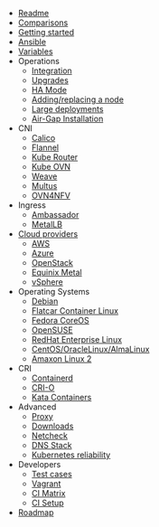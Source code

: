 * [Readme](/)
* [Comparisons](/docs/comparisons.md)
* [Getting started](/docs/getting-started.md)
* [Ansible](docs/ansible.md)
* [Variables](/docs/vars.md)
* Operations
  * [Integration](docs/integration.md)
  * [Upgrades](/docs/upgrades.md)
  * [HA Mode](docs/ha-mode.md)
  * [Adding/replacing a node](docs/nodes.md)
  * [Large deployments](docs/large-deployments.md)
  * [Air-Gap Installation](docs/offline-environment.md)
* CNI
  * [Calico](docs/calico.md)
  * [Flannel](docs/flannel.md)
  * [Kube Router](docs/kube-router.md)
  * [Kube OVN](docs/kube-ovn.md)
  * [Weave](docs/weave.md)
  * [Multus](docs/multus.md)
  * [OVN4NFV](docs/ovn4nfv.md)
* Ingress
  * [Ambassador](docs/ambassador.md)
  * [MetalLB](docs/metallb.md)
* [Cloud providers](docs/cloud.md)
  * [AWS](docs/aws.md)
  * [Azure](docs/azure.md)
  * [OpenStack](/docs/openstack.md)
  * [Equinix Metal](/docs/equinix-metal.md)
  * [vSphere](/docs/vsphere.md)
* Operating Systems
  * [Debian](docs/debian.md)
  * [Flatcar Container Linux](docs/flatcar.md)
  * [Fedora CoreOS](docs/fcos.md)
  * [OpenSUSE](docs/opensuse.md)
  * [RedHat Enterprise Linux](docs/rhel.md)
  * [CentOS/OracleLinux/AlmaLinux](docs/centos8.md)
  * [Amaxon Linux 2](docs/amazonlinux.md)
* CRI
  * [Containerd](docs/containerd.md)
  * [CRI-O](docs/cri-o.md)
  * [Kata Containers](docs/kata-containers.md)
* Advanced
  * [Proxy](/docs/proxy.md)
  * [Downloads](docs/downloads.md)
  * [Netcheck](docs/netcheck.md)
  * [DNS Stack](docs/dns-stack.md)
  * [Kubernetes reliability](docs/kubernetes-reliability.md)
* Developers
  * [Test cases](docs/test_cases.md)
  * [Vagrant](docs/vagrant.md)
  * [CI Matrix](docs/ci.md)
  * [CI Setup](docs/ci-setup.md)
* [Roadmap](docs/roadmap.md)
